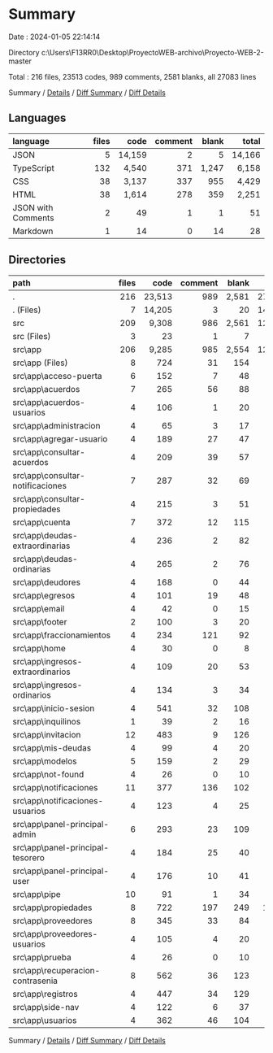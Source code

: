 # Summary

Date : 2024-01-05 22:14:14

Directory c:\\Users\\F13RR0\\Desktop\\ProyectoWEB-archivo\\Proyecto-WEB-2-master

Total : 216 files,  23513 codes, 989 comments, 2581 blanks, all 27083 lines

Summary / [Details](details.md) / [Diff Summary](diff.md) / [Diff Details](diff-details.md)

## Languages
| language | files | code | comment | blank | total |
| :--- | ---: | ---: | ---: | ---: | ---: |
| JSON | 5 | 14,159 | 2 | 5 | 14,166 |
| TypeScript | 132 | 4,540 | 371 | 1,247 | 6,158 |
| CSS | 38 | 3,137 | 337 | 955 | 4,429 |
| HTML | 38 | 1,614 | 278 | 359 | 2,251 |
| JSON with Comments | 2 | 49 | 1 | 1 | 51 |
| Markdown | 1 | 14 | 0 | 14 | 28 |

## Directories
| path | files | code | comment | blank | total |
| :--- | ---: | ---: | ---: | ---: | ---: |
| . | 216 | 23,513 | 989 | 2,581 | 27,083 |
| . (Files) | 7 | 14,205 | 3 | 20 | 14,228 |
| src | 209 | 9,308 | 986 | 2,561 | 12,855 |
| src (Files) | 3 | 23 | 1 | 7 | 31 |
| src\\app | 206 | 9,285 | 985 | 2,554 | 12,824 |
| src\\app (Files) | 8 | 724 | 31 | 154 | 909 |
| src\\app\\acceso-puerta | 6 | 152 | 7 | 48 | 207 |
| src\\app\\acuerdos | 7 | 265 | 56 | 88 | 409 |
| src\\app\\acuerdos-usuarios | 4 | 106 | 1 | 20 | 127 |
| src\\app\\administracion | 4 | 65 | 3 | 17 | 85 |
| src\\app\\agregar-usuario | 4 | 189 | 27 | 47 | 263 |
| src\\app\\consultar-acuerdos | 4 | 209 | 39 | 57 | 305 |
| src\\app\\consultar-notificaciones | 7 | 287 | 32 | 69 | 388 |
| src\\app\\consultar-propiedades | 4 | 215 | 3 | 51 | 269 |
| src\\app\\cuenta | 7 | 372 | 12 | 115 | 499 |
| src\\app\\deudas-extraordinarias | 4 | 236 | 2 | 82 | 320 |
| src\\app\\deudas-ordinarias | 4 | 265 | 2 | 76 | 343 |
| src\\app\\deudores | 4 | 168 | 0 | 44 | 212 |
| src\\app\\egresos | 4 | 101 | 19 | 48 | 168 |
| src\\app\\email | 4 | 42 | 0 | 15 | 57 |
| src\\app\\footer | 2 | 100 | 3 | 20 | 123 |
| src\\app\\fraccionamientos | 4 | 234 | 121 | 92 | 447 |
| src\\app\\home | 4 | 30 | 0 | 8 | 38 |
| src\\app\\ingresos-extraordinarios | 4 | 109 | 20 | 53 | 182 |
| src\\app\\ingresos-ordinarios | 4 | 134 | 3 | 34 | 171 |
| src\\app\\inicio-sesion | 4 | 541 | 32 | 108 | 681 |
| src\\app\\inquilinos | 1 | 39 | 2 | 16 | 57 |
| src\\app\\invitacion | 12 | 483 | 9 | 126 | 618 |
| src\\app\\mis-deudas | 4 | 99 | 4 | 20 | 123 |
| src\\app\\modelos | 5 | 159 | 2 | 29 | 190 |
| src\\app\\not-found | 4 | 26 | 0 | 10 | 36 |
| src\\app\\notificaciones | 11 | 377 | 136 | 102 | 615 |
| src\\app\\notificaciones-usuarios | 4 | 123 | 4 | 25 | 152 |
| src\\app\\panel-principal-admin | 6 | 293 | 23 | 109 | 425 |
| src\\app\\panel-principal-tesorero | 4 | 184 | 25 | 40 | 249 |
| src\\app\\panel-principal-user | 4 | 176 | 10 | 41 | 227 |
| src\\app\\pipe | 10 | 91 | 1 | 34 | 126 |
| src\\app\\propiedades | 8 | 722 | 197 | 249 | 1,168 |
| src\\app\\proveedores | 8 | 345 | 33 | 84 | 462 |
| src\\app\\proveedores-usuarios | 4 | 105 | 4 | 20 | 129 |
| src\\app\\prueba | 4 | 26 | 0 | 10 | 36 |
| src\\app\\recuperacion-contrasenia | 8 | 562 | 36 | 123 | 721 |
| src\\app\\registros | 4 | 447 | 34 | 129 | 610 |
| src\\app\\side-nav | 4 | 122 | 6 | 37 | 165 |
| src\\app\\usuarios | 4 | 362 | 46 | 104 | 512 |

Summary / [Details](details.md) / [Diff Summary](diff.md) / [Diff Details](diff-details.md)